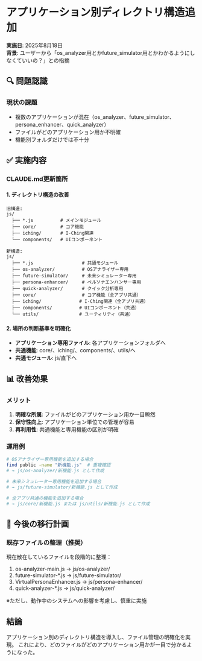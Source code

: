 # アプリケーション別ディレクトリ構造追加

**実施日**: 2025年8月18日  
**背景**: ユーザーから「os_analyzer用とかfuture_simulator用とかわかるようにしなくていいの？」との指摘

## 🔍 問題認識

### 現状の課題
- 複数のアプリケーションが混在（os_analyzer、future_simulator、persona_enhancer、quick_analyzer）
- ファイルがどのアプリケーション用か不明確
- 機能別フォルダだけでは不十分

## ✅ 実施内容

### CLAUDE.md更新箇所

#### 1. ディレクトリ構造の改善
```
旧構造:
js/
  ├── *.js          # メインモジュール
  ├── core/         # コア機能
  ├── iching/       # I-Ching関連
  └── components/   # UIコンポーネント

新構造:
js/
  ├── *.js                  # 共通モジュール
  ├── os-analyzer/          # OSアナライザー専用
  ├── future-simulator/     # 未来シミュレーター専用
  ├── persona-enhancer/     # ペルソナエンハンサー専用
  ├── quick-analyzer/       # クイック分析専用
  ├── core/                 # コア機能（全アプリ共通）
  ├── iching/              # I-Ching関連（全アプリ共通）
  ├── components/          # UIコンポーネント（共通）
  └── utils/               # ユーティリティ（共通）
```

#### 2. 場所の判断基準を明確化
- **アプリケーション専用ファイル**: 各アプリケーションフォルダへ
- **共通機能**: core/、iching/、components/、utils/へ
- **共通モジュール**: js/直下へ

## 📊 改善効果

### メリット
1. **明確な所属**: ファイルがどのアプリケーション用か一目瞭然
2. **保守性向上**: アプリケーション単位での管理が容易
3. **再利用性**: 共通機能と専用機能の区別が明確

### 運用例
```bash
# OSアナライザー専用機能を追加する場合
find public -name "新機能.js"  # 重複確認
# → js/os-analyzer/新機能.js として作成

# 未来シミュレーター専用機能を追加する場合
# → js/future-simulator/新機能.js として作成

# 全アプリ共通の機能を追加する場合
# → js/core/新機能.js または js/utils/新機能.js として作成
```

## 📝 今後の移行計画

### 既存ファイルの整理（推奨）
現在散在しているファイルを段階的に整理：
1. os-analyzer-main.js → js/os-analyzer/
2. future-simulator-*.js → js/future-simulator/
3. VirtualPersonaEnhancer.js → js/persona-enhancer/
4. quick-analyzer-*.js → js/quick-analyzer/

※ただし、動作中のシステムへの影響を考慮し、慎重に実施

## 結論

アプリケーション別のディレクトリ構造を導入し、ファイル管理の明確化を実現。
これにより、どのファイルがどのアプリケーション用かが一目で分かるようになった。